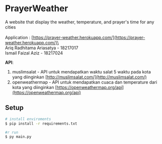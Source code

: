 # PrayerWeather
A website that display the weather, temperature, and prayer's time for any cities\
\
Application : [https://prayer-weather.herokuapp.com/](https://prayer-weather.herokuapp.com/)\
\
Ariq Radhitama Ariasatya - 18217017\
Ismail Faizal Aziz - 18217024

**API**:
1. muslimsalat - API untuk mendapatkan waktu salat 5 waktu pada kota yang diinginkan [http://muslimsalat.com/](http://muslimsalat.com/)
2. openweathermap - API untuk mendapatkan cuaca dan temperature dari kota yang diinginkan [https://openweathermap.org/api](https://openweathermap.org/api)

## Setup

```bash
# install enviroments
$ pip install -r requirements.txt

#r run
$ py main.py
```